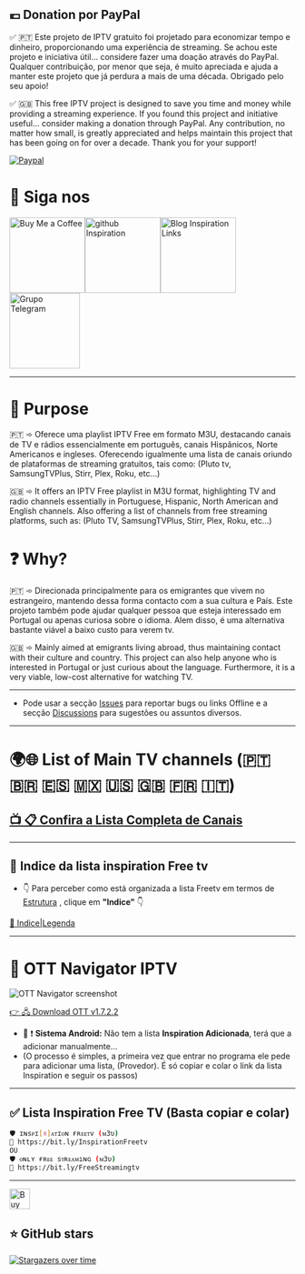## :euro: Donation por PayPal

✅ 🇵🇹 Este projeto de IPTV gratuito foi projetado para economizar tempo e dinheiro, proporcionando uma experiência de streaming. Se achou este projeto e iniciativa útil... considere fazer uma doação através do PayPal. Qualquer contribuição, por menor que seja, é muito apreciada e ajuda a manter este projeto que já perdura a mais de uma década. Obrigado pelo seu apoio!

✅ 🇬🇧 This free IPTV project is designed to save you time and money while providing a streaming experience. If you found this project and initiative useful... consider making a donation through PayPal. Any contribution, no matter how small, is greatly appreciated and helps maintain this project that has been going on for over a decade. Thank you for your support!

[![Paypal](https://github.com/inspirationlinks/m3u/blob/live/LogosTv/donativoPaypal.gif)](https://www.paypal.com/cgi-bin/webscr?cmd=_s-xclick&hosted_button_id=B3EDBYK3LXSNS)

# 🚩 Siga nos

<p><a href="https://www.paypal.com/donate/?hosted_button_id=B3EDBYK3LXSNS" target="_blank" rel="noopener"><img class="" style="border: 0px; height: 133px;" src="https://jerrymoz.files.wordpress.com/2024/03/qr_paypal.png?w=210" alt="Buy Me a Coffee" width="133" height="150" border="0" /></a><a href="https://github.com/inspirationlinks" target="_blank" rel="noopener"><img class="" style="border: 0px; height: 133px;" src="https://jerrymoz.files.wordpress.com/2024/02/qr_github.png?w=200" alt="github Inspiration" width="133" height="150" border="0" /></a><a href="https://jerrymoz.wordpress.com/"><img class="" style="border: 0px; height: 133px;" src="https://jerrymoz.files.wordpress.com/2023/12/qr_blog.png?w=200" alt="Blog Inspiration Links" width="133" height="140" border="0" /></a><a href="https://t.me/inspirationfreetv/1" target="_blank" rel="noopener"><img class="alignleft" style="border: 0px; height: 133px;" src="https://github.com/inspirationlinks/m3u/raw/live/LogosTv/imag.png?w=210" alt="Grupo Telegram" width="124" height="150" border="0" /></a></p>

---

# 🎯 Purpose

🇵🇹 ➾ Oferece uma playlist IPTV Free em formato M3U, destacando canais de TV e rádios essencialmente em português, canais Hispânicos, Norte Americanos e ingleses. Oferecendo igualmente uma lista de canais oriundo de plataformas de streaming gratuitos, tais como: (Pluto tv, SamsungTVPlus, Stirr, Plex, Roku, etc...)

🇬🇧 ➾ It offers an IPTV Free playlist in M3U format, highlighting TV and radio channels essentially in Portuguese, Hispanic, North American and English channels. Also offering a list of channels from free streaming platforms, such as: (Pluto TV, SamsungTVPlus, Stirr, Plex, Roku, etc...)

# ❓ Why?


🇵🇹 ➾ Direcionada principalmente para os emigrantes que vivem no estrangeiro, mantendo dessa forma contacto com a sua cultura e País. Este projeto também pode ajudar qualquer pessoa que esteja interessado em Portugal ou apenas curiosa sobre o idioma. Alem disso, é uma alternativa bastante viável a baixo custo para verem tv.

🇬🇧 ➾ Mainly aimed at emigrants living abroad, thus maintaining contact with their culture and country. This project can also help anyone who is interested in Portugal or just curious about the language. Furthermore, it is a very viable, low-cost alternative for watching TV.

---

* Pode usar a secção [Issues](https://github.com/inspirationlinks/m3u/issues) para reportar bugs ou links Offline e a secção [Discussions](https://github.com/inspirationlinks/m3u/discussions) para sugestões ou assuntos diversos.

---

# 🌍🌐 List of Main TV channels (🇵🇹 🇧🇷 🇪🇸 🇲🇽 🇺🇸 🇬🇧 🇫🇷 🇮🇹)

## [📺 📋 Confira a Lista Completa de Canais](https://github.com/inspirationlinks/m3u/blob/live/INFO.md#%EF%B8%8F-categorias-%EF%B8%8F)

---

## 🔔 Indice da lista inspiration Free tv
* 👇 Para perceber como está organizada a lista Freetv em termos de <u> Estrutura</u> , clique em <b>"Indice"</b> 👇

[📝 Indice|Legenda](https://github.com/inspirationlinks/m3u/blob/live/INFO.md#-indice--legendas)

---

# 🥇 OTT Navigator IPTV 

![OTT Navigator screenshot](/LogosTv/OTTNavigator.png "OTT Navigator screenshot")

[👉 🖧 Download OTT v1.7.2.2](https://www.mediafire.com/file/a8jlok3z2ikep9r/OTT_Navigator_v1.7.2.2_Premium.apk/file)

* 📢 ❗ <b>Sistema Android:</b> Não tem a lista <b>Inspiration Adicionada</b>, terá que a adicionar manualmente...
* (O processo é simples, a primeira vez que entrar no programa ele pede para adicionar uma lista, (Provedor). É só copiar e colar o link da lista Inspiration e seguir os passos)

---

## ✅ Lista Inspiration Free TV (Basta copiar e colar)
```bash
🛡 ɪɴsᴘɪ[я]ᴀᴛɪᴏɴ ғʀᴇᴇᴛv (ᴍ3υ)
🔗 https://bit.ly/InspirationFreetv
OU
🛡 ᴏɴʟʏ ғʀᴇᴇ sᴛʀᴇᴀᴍıɴɢ (ᴍ3υ)
🔗 https://bit.ly/FreeStreamingtv
```

---

<a href='https://www.paypal.com/cgi-bin/webscr?cmd=_s-xclick&hosted_button_id=B3EDBYK3LXSNS' target='_blank'><img height='36' style='border:0px;height:36px;' src='https://storage.ko-fi.com/cdn/kofi2.png?v=3' border='0' alt='Buy Me a Coffee' /></a>

## ⭐ GitHub stars
[![Stargazers over time](https://starchart.cc/inspirationlinks/lista-tuga.svg)](https://starchart.cc/inspirationlinks/lista-tuga)
